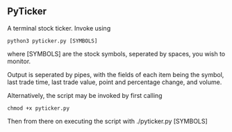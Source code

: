 PyTicker
--------

A terminal stock ticker. Invoke using

	python3 pyticker.py [SYMBOLS]

where [SYMBOLS] are the stock symbols, seperated by spaces, you wish to monitor.

Output is seperated by pipes, with the fields of each item being the symbol, last trade time, last trade value, point and percentage change, and volume.

Alternatively, the script may be invoked by first calling

	chmod +x pyticker.py

Then from there on executing the script with
	./pyticker.py [SYMBOLS]
